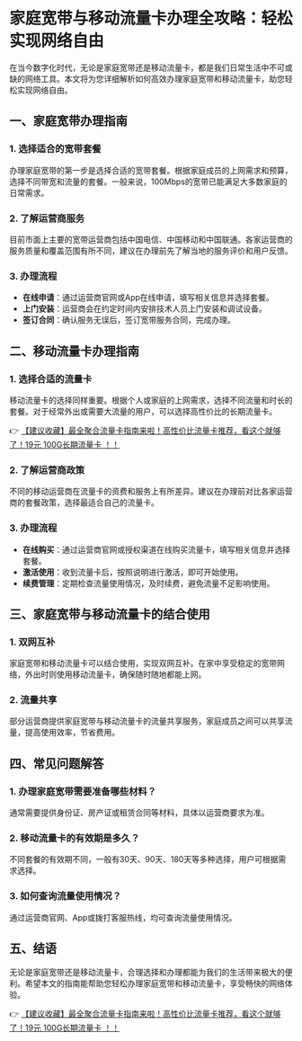 # 家庭宽带与移动流量卡办理全攻略：轻松实现网络自由

在当今数字化时代，无论是家庭宽带还是移动流量卡，都是我们日常生活中不可或缺的网络工具。本文将为您详细解析如何高效办理家庭宽带和移动流量卡，助您轻松实现网络自由。

## 一、家庭宽带办理指南

### 1. 选择适合的宽带套餐
办理家庭宽带的第一步是选择合适的宽带套餐。根据家庭成员的上网需求和预算，选择不同带宽和流量的套餐。一般来说，100Mbps的宽带已能满足大多数家庭的日常需求。

### 2. 了解运营商服务
目前市面上主要的宽带运营商包括中国电信、中国移动和中国联通。各家运营商的服务质量和覆盖范围有所不同，建议在办理前先了解当地的服务评价和用户反馈。

### 3. 办理流程
- **在线申请**：通过运营商官网或App在线申请，填写相关信息并选择套餐。
- **上门安装**：运营商会在约定时间内安排技术人员上门安装和调试设备。
- **签订合同**：确认服务无误后，签订宽带服务合同，完成办理。

## 二、移动流量卡办理指南

### 1. 选择合适的流量卡
移动流量卡的选择同样重要。根据个人或家庭的上网需求，选择不同流量和时长的套餐。对于经常外出或需要大流量的用户，可以选择高性价比的长期流量卡。

👉 [【建议收藏】最全聚合流量卡指南来啦！高性价比流量卡推荐，看这个就够了！19元 100G长期流量卡 ！！](https://bit.ly/Liuliangka)

### 2. 了解运营商政策
不同的移动运营商在流量卡的资费和服务上有所差异。建议在办理前对比各家运营商的套餐政策，选择最适合自己的流量卡。

### 3. 办理流程
- **在线购买**：通过运营商官网或授权渠道在线购买流量卡，填写相关信息并选择套餐。
- **激活使用**：收到流量卡后，按照说明进行激活，即可开始使用。
- **续费管理**：定期检查流量使用情况，及时续费，避免流量不足影响使用。

## 三、家庭宽带与移动流量卡的结合使用

### 1. 双网互补
家庭宽带和移动流量卡可以结合使用，实现双网互补。在家中享受稳定的宽带网络，外出时则使用移动流量卡，确保随时随地都能上网。

### 2. 流量共享
部分运营商提供家庭宽带与移动流量卡的流量共享服务，家庭成员之间可以共享流量，提高使用效率，节省费用。

## 四、常见问题解答

### 1. 办理家庭宽带需要准备哪些材料？
通常需要提供身份证、房产证或租赁合同等材料，具体以运营商要求为准。

### 2. 移动流量卡的有效期是多久？
不同套餐的有效期不同，一般有30天、90天、180天等多种选择，用户可根据需求选择。

### 3. 如何查询流量使用情况？
通过运营商官网、App或拨打客服热线，均可查询流量使用情况。

## 五、结语

无论是家庭宽带还是移动流量卡，合理选择和办理都能为我们的生活带来极大的便利。希望本文的指南能帮助您轻松办理家庭宽带和移动流量卡，享受畅快的网络体验。

👉 [【建议收藏】最全聚合流量卡指南来啦！高性价比流量卡推荐，看这个就够了！19元 100G长期流量卡 ！！](https://bit.ly/Liuliangka)